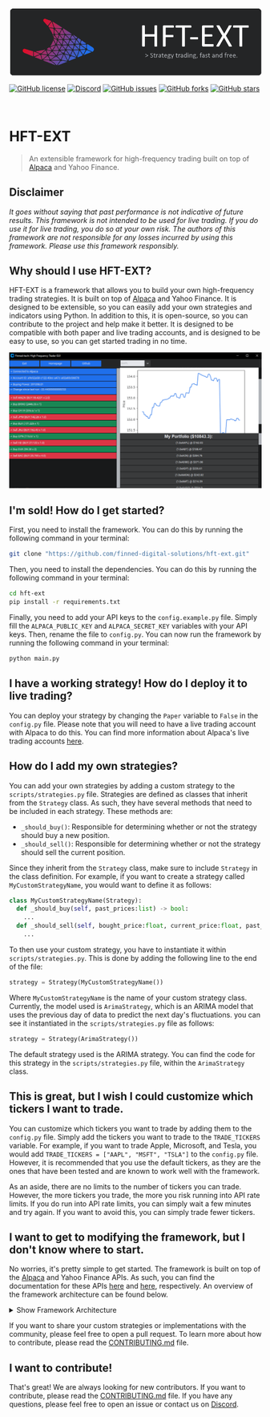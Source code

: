 <p align="center">
  <img alt="hft-logo" src="images/header.png"/>
</p>

  [![GitHub license](https://img.shields.io/github/license/finned-digital-solutions/hft-ext?style=for-the-badge)]()
  [![Discord](https://img.shields.io/discord/1058906255332229140?style=for-the-badge)](https://discord.gg/HeqqWewjea)
  [![GitHub issues](https://img.shields.io/github/issues/finned-digital-solutions/hft-ext?style=for-the-badge)](https://github.com/finned-digital-solutions/hft-ext/issues)
  [![GitHub forks](https://img.shields.io/github/forks/finned-digital-solutions/hft-ext?style=for-the-badge)](https://github.com/finned-digital-solutions/hft-ext/network)
  [![GitHub stars](https://img.shields.io/github/stars/finned-digital-solutions/hft-ext?style=for-the-badge)](https://github.com/finned-digital-solutions/hft-ext/stargazers)

<br>

# HFT-EXT
> An extensible framework for high-frequency trading built on top of [Alpaca](https://alpaca.markets/) and Yahoo Finance.

## Disclaimer
_It goes without saying that past performance is not indicative of future results. This framework is not intended to be used for live trading. If you do use it for live trading, you do so at your own risk. The authors of this framework are not responsible for any losses incurred by using this framework. Please use this framework responsibly._

## Why should I use HFT-EXT?
HFT-EXT is a framework that allows you to build your own high-frequency trading strategies. It is built on top of [Alpaca](https://alpaca.markets/) and Yahoo Finance. It is designed to be extensible, so you can easily add your own strategies and indicators using Python. In addition to this, it is open-source, so you can contribute to the project and help make it better. It is designed to be compatible with both paper and live trading accounts, and is designed to be easy to use, so you can get started trading in no time.

![hft-ext](images/example.png)


## I'm sold! How do I get started?
First, you need to install the framework. You can do this by running the following command in your terminal:
```bash
git clone "https://github.com/finned-digital-solutions/hft-ext.git"
```
Then, you need to install the dependencies. You can do this by running the following command in your terminal:
```bash
cd hft-ext
pip install -r requirements.txt
```
Finally, you need to add your API keys to the `config.example.py` file. Simply fill the `ALPACA_PUBLIC_KEY` and `ALPACA_SECRET_KEY` variables with your API keys. Then, rename the file to `config.py`. You can now run the framework by running the following command in your terminal:
```bash
python main.py
```

## I have a working strategy! How do I deploy it to live trading?
You can deploy your strategy by changing the `Paper` variable to `False` in the `config.py` file. Please note that you will need to have a live trading account with Alpaca to do this. You can find more information about Alpaca's live trading accounts [here](https://alpaca.markets/docs/trading/account-plans/).


## How do I add my own strategies?
You can add your own strategies by adding a custom strategy to the `scripts/strategies.py` file. Strategies are defined as classes that inherit from the `Strategy` class. As such, they have several methods that need to be included in each strategy. These methods are:
- `_should_buy()`: Responsible for determining whether or not the strategy should buy a new position.
- `_should_sell()`: Responsible for determining whether or not the strategy should sell the current position.

Since they inherit from the `Strategy` class, make sure to include `Strategy` in the class definition. For example, if you want to create a strategy called `MyCustomStrategyName`, you would want to define it as follows:
```python
class MyCustomStrategyName(Strategy):
  def _should_buy(self, past_prices:list) -> bool:
    ...
  def _should_sell(self, bought_price:float, current_price:float, past_prices:list) -> bool:
    ...
```
  
To then use your custom strategy, you have to instantiate it within `scripts/strategies.py`. This is done by adding the following line to the end of the file:
```python
strategy = Strategy(MyCustomStrategyName())
```
Where `MyCustomStrategyName` is the name of your custom strategy class. Currently, the model used is `ArimaStrategy`, which is an ARIMA model that uses the previous day of data to predict the next day's fluctuations. you can see it instantiated in the `scripts/strategies.py` file as follows:
```python
strategy = Strategy(ArimaStrategy())
```

The default strategy used is the ARIMA strategy. You can find the code for this strategy in the `scripts/strategies.py` file, within the `ArimaStrategy` class.


## This is great, but I wish I could customize which tickers I want to trade. 
You can customize which tickers you want to trade by adding them to the `config.py` file. Simply add the tickers you want to trade to the `TRADE_TICKERS` variable. For example, if you want to trade Apple, Microsoft, and Tesla, you would add `TRADE_TICKERS = ["AAPL", "MSFT", "TSLA"]` to the `config.py` file. However, it is recommended that you use the default tickers, as they are the ones that have been tested and are known to work well with the framework.

As an aside, there are no limits to the number of tickers you can trade. However, the more tickers you trade, the more you risk running into API rate limits. If you do run into API rate limits, you can simply wait a few minutes and try again. If you want to avoid this, you can simply trade fewer tickers.


## I want to get to modifying the framework, but I don't know where to start.
No worries, it's pretty simple to get started. The framework is built on top of the [Alpaca](https://alpaca.markets/) and Yahoo Finance APIs. As such, you can find the documentation for these APIs [here](https://alpaca.markets/docs/api-documentation/api-v2/) and [here](https://pypi.org/project/yfinance/), respectively. An overview of the framework architecture can be found below.
<details>
  <summary>Show Framework Architecture</summary>
  <pre>
|--+ hft-ext
   |--+ images: Contains images used in the README.md file.
   |--+ scripts: Contains the source code for the framework.
   |  |--+ finned-theme.json: Theme for the GUI using CustomTkinter.
   |  |--+ gui.py: Contains the GUI code.
   |  |--+ strategy.py: Contains the Strategy class and any custom strategies.
   |  |--+ trader.py: Contains the Trader class, and is responsible for trading/portfolio management.
   |--+ utils: Contains utility functions used throughout the framework.
   |  |--+ utils.py: Contains utility functions related to sqlite3.
   |  |--+ notifier.py: Contains the Notifier class, which is responsible for sending update messages between threads (e.g., GUI and Trader).
   |--+ config.py: Contains the configuration variables for the framework.
   |--+ CONTRIBUTING.md
   |--+ LICENSE
   |--+ README.md
   |--+ requirements.txt
   |--+ .gitignore
   |--+ main.py: The main entry point for the framework which calls the GUI and Trader classes.
   </pre>
</details>

If you want to share your custom strategies or implementations with the community, please feel free to open a pull request. To learn more about how to contribute, please read the [CONTRIBUTING.md](CONTRIBUTING.md) file.


## I want to contribute!
That's great! We are always looking for new contributors. If you want to contribute, please read the [CONTRIBUTING.md](CONTRIBUTING.md) file. If you have any questions, please feel free to open an issue or contact us on [Discord](https://discord.gg/HeqqWewjea).



